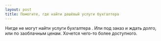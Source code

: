 ```yaml
---
layout: post 
title: Помогите, где найти дешёвый услуги бухгалтера 
--- 
```

Нигде не могут найти услуги бухгалтера . Или под заказ и ждать долго, или по заоблачным ценам. Хочется чего-то более доступного.